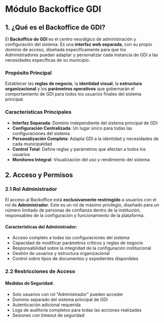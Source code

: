 # Módulo Backoffice GDI

## 1. ¿Qué es el Backoffice de GDI?

El **Backoffice de GDI** es el centro neurálgico de administración y configuración del sistema. Es una **interfaz web separada**, con su propio dominio de acceso, diseñada específicamente para que los Administradores puedan adaptar y personalizar cada instancia de GDI a las necesidades específicas de su municipio.

### Propósito Principal

Establecer las **reglas de negocio**, la **identidad visual**, la **estructura organizacional** y los **parámetros operativos** que gobernarán el comportamiento de GDI para todos los usuarios finales del sistema principal.

### Características Principales

- **Interfaz Separada**: Dominio independiente del sistema principal de GDI
- **Configuración Centralizada**: Un lugar único para todas las configuraciones del sistema
- **Personalización Completa**: Adapta GDI a la identidad y necesidades de cada municipalidad
- **Control Total**: Define reglas y parámetros que afectan a todos los usuarios
- **Monitoreo Integral**: Visualización del uso y rendimiento del sistema

## 2. Acceso y Permisos

### 2.1 Rol Administrador

El acceso al Backoffice está **exclusivamente restringido** a usuarios con el rol de **Administrador**. Este es un rol de máximo privilegio, diseñado para un número limitado de personas de confianza dentro de la institución, responsables de la configuración y funcionamiento de la plataforma.

#### Características del Administrador:

- Acceso completo a todas las configuraciones del sistema
- Capacidad de modificar parámetros críticos y reglas de negocio
- Responsabilidad sobre la integridad de la configuración institucional
- Gestión de usuarios y estructura organizacional
- Control sobre tipos de documentos y expedientes disponibles

### 2.2 Restricciones de Acceso

#### Medidas de Seguridad:

- Solo usuarios con rol "Administrador" pueden acceder
- Dominio separado del sistema principal de GDI
- Autenticación adicional requerida
- Logs de auditoría completos para todas las acciones realizadas
- Sesiones con timeout de seguridad